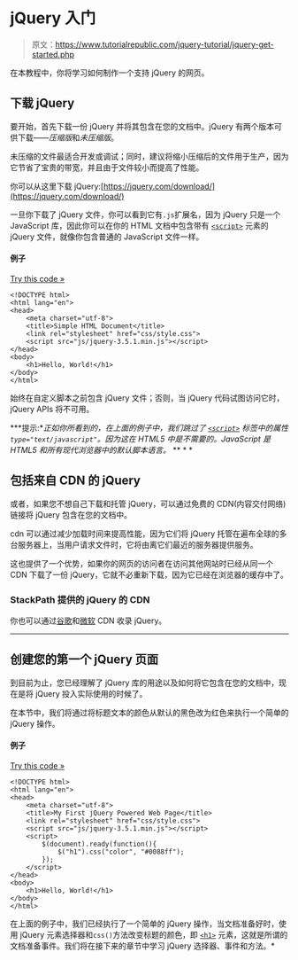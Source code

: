 # jQuery 入门

> 原文：<https://www.tutorialrepublic.com/jquery-tutorial/jquery-get-started.php>

在本教程中，你将学习如何制作一个支持 jQuery 的网页。

## 下载 jQuery

要开始，首先下载一份 jQuery 并将其包含在您的文档中。jQuery 有两个版本可供下载——*压缩版*和*未压缩版*。

未压缩的文件最适合开发或调试；同时，建议将缩小压缩后的文件用于生产，因为它节省了宝贵的带宽，并且由于文件较小而提高了性能。

你可以从这里下载 jQuery:[https://jquery.com/download/](https://jquery.com/download/)

一旦你下载了 jQuery 文件，你可以看到它有`.js`扩展名，因为 jQuery 只是一个 JavaScript 库，因此你可以在你的 HTML 文档中包含带有 [`<script>`](../html-reference/html-script-tag.php) 元素的 jQuery 文件，就像你包含普通的 JavaScript 文件一样。

#### 例子

[Try this code »](../codelab.php?topic=jquery&file=including-jquery-in-html-page "Try this code using online Editor")

```
<!DOCTYPE html>
<html lang="en">
<head>
    <meta charset="utf-8">
    <title>Simple HTML Document</title>
    <link rel="stylesheet" href="css/style.css">
    <script src="js/jquery-3.5.1.min.js"></script>
</head>
<body>
    <h1>Hello, World!</h1>
</body>
</html>
```

始终在自定义脚本之前包含 jQuery 文件；否则，当 jQuery 代码试图访问它时，jQuery APIs 将不可用。

 ***提示:**正如你所看到的，在上面的例子中，我们跳过了 [`<script>`](../html-reference/html-script-tag.php) 标签中的属性`type="text/javascript"`。因为这在 HTML5 中是不需要的。JavaScript 是 HTML5 和所有现代浏览器中的默认脚本语言。*  ** * *

## 包括来自 CDN 的 jQuery

或者，如果您不想自己下载和托管 jQuery，可以通过免费的 CDN(内容交付网络)链接将 jQuery 包含在您的文档中。

cdn 可以通过减少加载时间来提高性能，因为它们将 jQuery 托管在遍布全球的多台服务器上，当用户请求文件时，它将由离它们最近的服务器提供服务。

这也提供了一个优势，如果你的网页的访问者在访问其他网站时已经从同一个 CDN 下载了一份 jQuery，它就不必重新下载，因为它已经在浏览器的缓存中了。

### StackPath 提供的 jQuery 的 CDN

<script src="https://code.jquery.com/jquery-3.5.1.min.js"></script>

你也可以通过[谷歌](https://developers.google.com/speed/libraries/#jquery)和[微软](http://www.asp.net/ajax/cdn#jQuery_Releases_on_the_CDN_0) CDN 收录 jQuery。

* * *

## 创建您的第一个 jQuery 页面

到目前为止，您已经理解了 jQuery 库的用途以及如何将它包含在您的文档中，现在是将 jQuery 投入实际使用的时候了。

在本节中，我们将通过将标题文本的颜色从默认的黑色改为红色来执行一个简单的 jQuery 操作。

#### 例子

[Try this code »](../codelab.php?topic=jquery&file=simple-jquery-powered-web-page "Try this code using online Editor")

```
<!DOCTYPE html>
<html lang="en">
<head>
    <meta charset="utf-8">
    <title>My First jQuery Powered Web Page</title>
    <link rel="stylesheet" href="css/style.css">
    <script src="js/jquery-3.5.1.min.js"></script>
    <script>
        $(document).ready(function(){
            $("h1").css("color", "#0088ff");
        });
    </script>
</head>
<body>
    <h1>Hello, World!</h1>
</body>
</html>
```

在上面的例子中，我们已经执行了一个简单的 jQuery 操作，当文档准备好时，使用 jQuery 元素选择器和`css()`方法改变标题的颜色，即 [`<h1>`](../html-tutorial/html-headings.php) 元素，这就是所谓的文档准备事件。我们将在接下来的章节中学习 jQuery 选择器、事件和方法。*